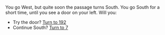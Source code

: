 You go West, but quite soon the passage
turns South. You go South for a short time,
until you see a door on your left. Will you:

- Try the door? [Turn to 192](192)
- Continue South? [Turn to 7](7)
